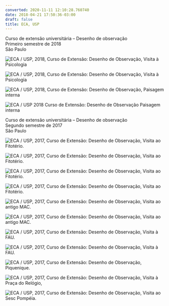 ```yaml
---
converted: 2020-11-11 12:10:28.760740
date: 2018-04-21 17:50:36-03:00
draft: false
title: ECA, USP
---
```


Curso de extensão universitária – Desenho de observação  
Primeiro semestre de 2018  
São Paulo

![](IMG_20180417_163357.jpg "ECA / USP, 2018, Curso de Extensão: Desenho de Observação, Visita à Psicologia")

![](IMG_20180417_163118.jpg "ECA / USP, 2018, Curso de Extensão: Desenho de Observação, Visita à Psicologia")

![](IMG_20180327_153046.jpg "ECA / USP, 2018, Curso de Extensão: Desenho de Observação, Paisagem interna")

![](IMG_20180327_153027.jpg "ECA / USP 2018 Curso de Extensão: Desenho de Observação Paisagem interna")


Curso de extensão universitária – Desenho de observação  
Segundo semestre de 2017  
São Paulo

![](IMG_20171107_154247.jpg "ECA / USP, 2017, Curso de Extensão: Desenho de Observação, Visita ao Fitotério.")

![](IMG_20171107_154034.jpg "ECA / USP, 2017, Curso de Extensão: Desenho de Observação, Visita ao Fitotério.")

![](IMG_20171107_154016.jpg "ECA / USP, 2017, Curso de Extensão: Desenho de Observação, Visita ao Fitotério.")

![](IMG_20171107_170736.jpg "ECA / USP, 2017, Curso de Extensão: Desenho de Observação, Visita ao Fitotério.")

![](IMG_20171031_161606.jpg "ECA / USP, 2017, Curso de Extensão: Desenho de Observação, Visita ao antigo MAC.")

![](IMG_20171031_163250.jpg "ECA / USP, 2017, Curso de Extensão: Desenho de Observação, Visita ao antigo MAC.")

![](IMG_20171024_154820.jpg "ECA / USP, 2017, Curso de Extensão: Desenho de Observação, Visita à FAU.")

![](IMG_20171024_160518.jpg "ECA / USP, 2017, Curso de Extensão: Desenho de Observação, Visita à FAU.")

![](IMG_20171121_154112.jpg "ECA / USP, 2017, Curso de Extensão: Desenho de Observação, Piquenique.")

![](IMG_20170926_162213.jpg "ECA / USP, 2017, Curso de Extensão: Desenho de Observação, Visita à Praça do Relógio,")

![](IMG_20171017_165044.jpg "ECA / USP, 2017, Curso de Extensão: Desenho de Observação, Visita ao Sesc Pompéia.")

